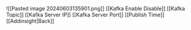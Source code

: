 ![[Pasted image 20240603135901.png]]
[[Kafka Enable Disable]]
[[Kafka Topic]]
[[Kafka Server IP]]
[[Kafka Server Port]]
[[Publish Time]]
[[Addinsight|Back]]
